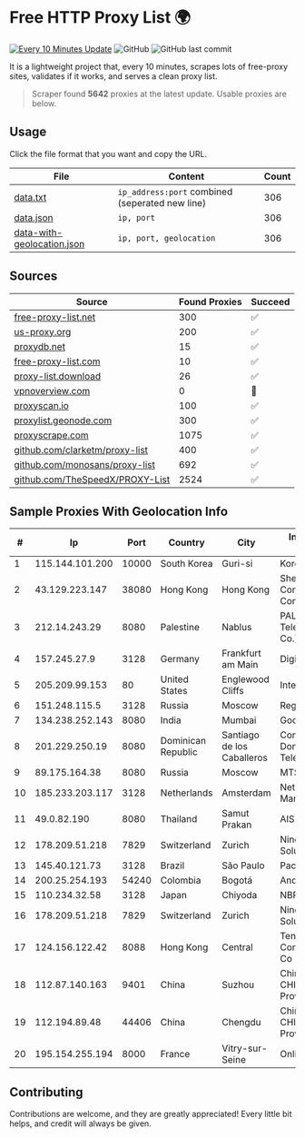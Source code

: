 
# Free HTTP Proxy List 🌍

[![Every 10 Minutes Update](https://github.com/mertguvencli/http-proxy-list/actions/workflows/main.yml/badge.svg?branch=main)](https://github.com/mertguvencli/http-proxy-list/actions/workflows/main.yml)
![GitHub](https://img.shields.io/github/license/mertguvencli/http-proxy-list)
![GitHub last commit](https://img.shields.io/github/last-commit/mertguvencli/http-proxy-list)

It is a lightweight project that, every 10 minutes, scrapes lots of free-proxy sites, validates if it works, and serves a clean proxy list.


> Scraper found **5642** proxies at the latest update. Usable proxies are below.

## Usage

Click the file format that you want and copy the URL.


|File|Content|Count|
|----|-------|-----|
|[data.txt](https://raw.githubusercontent.com/mertguvencli/http-proxy-list/main/proxy-list/data.txt)|`ip_address:port` combined (seperated new line)|306|
|[data.json](https://raw.githubusercontent.com/mertguvencli/http-proxy-list/main/proxy-list/data.json)|`ip, port`|306|
|[data-with-geolocation.json](https://raw.githubusercontent.com/mertguvencli/http-proxy-list/main/proxy-list/data-with-geolocation.json)|`ip, port, geolocation`|306|

## Sources

|Source|Found Proxies|Succeed|
|------|-------------|-------|
|[free-proxy-list.net](https://free-proxy-list.net)|300|✅|
|[us-proxy.org](https://www.us-proxy.org)|200|✅|
|[proxydb.net](http://proxydb.net)|15|✅|
|[free-proxy-list.com](https://free-proxy-list.com/?page=&port=&type%5B%5D=http&type%5B%5D=https&up_time=0&search=Search)|10|✅|
|[proxy-list.download](https://www.proxy-list.download/HTTP)|26|✅|
|[vpnoverview.com](https://vpnoverview.com/privacy/anonymous-browsing/free-proxy-servers)|0|🚫|
|[proxyscan.io](https://www.proxyscan.io)|100|✅|
|[proxylist.geonode.com](https://proxylist.geonode.com/api/proxy-list?limit=300&page=1&sort_by=lastChecked&sort_type=desc&protocols=http,https)|300|✅|
|[proxyscrape.com](https://api.proxyscrape.com/v2/?request=displayproxies&protocol=http&timeout=10000&country=all&ssl=all&anonymity=all)|1075|✅|
|[github.com/clarketm/proxy-list](https://raw.githubusercontent.com/clarketm/proxy-list/master/proxy-list-raw.txt)|400|✅|
|[github.com/monosans/proxy-list](https://raw.githubusercontent.com/monosans/proxy-list/main/proxies/http.txt)|692|✅|
|[github.com/TheSpeedX/PROXY-List](https://raw.githubusercontent.com/TheSpeedX/PROXY-List/master/http.txt)|2524|✅|


## Sample Proxies With Geolocation Info

|#|Ip|Port|Country|City|Internet Service Provider|
|-|--|----|-------|----|-------------------------|
|1|115.144.101.200|10000|South Korea|Guri-si|Korea Telecom|
|2|43.129.223.147|38080|Hong Kong|Hong Kong|Shenzhen Tencent Computer Systems Company Limited|
|3|212.14.243.29|8080|Palestine|Nablus|PALTEL (Palestine Telecommunications Co.).|
|4|157.245.27.9|3128|Germany|Frankfurt am Main|DigitalOcean, LLC|
|5|205.209.99.153|80|United States|Englewood Cliffs|Interserver, Inc|
|6|151.248.115.5|3128|Russia|Moscow|Reg.Ru|
|7|134.238.252.143|8080|India|Mumbai|Google LLC|
|8|201.229.250.19|8080|Dominican Republic|Santiago de los Caballeros|Compañía Dominicana de Teléfonos S. A.|
|9|89.175.164.38|8080|Russia|Moscow|MTS PJSC|
|10|185.233.203.117|3128|Netherlands|Amsterdam|Network Management Ltd|
|11|49.0.82.190|8080|Thailand|Samut Prakan|AIS-Fibre|
|12|178.209.51.218|7829|Switzerland|Zurich|Nine Internet Solutions AG|
|13|145.40.121.73|3128|Brazil|São Paulo|Packet Host, Inc.|
|14|200.25.254.193|54240|Colombia|Bogotá|Andinet ON Line|
|15|110.234.32.58|3128|Japan|Chiyoda|NBP-NCP|
|16|178.209.51.218|7829|Switzerland|Zurich|Nine Internet Solutions AG|
|17|124.156.122.42|8088|Hong Kong|Central|Tencent Cloud Computing (Beijing) Co|
|18|112.87.140.163|9401|China|Suzhou|China Unicom CHINA169 Jiangsu Province Network|
|19|112.194.89.48|44406|China|Chengdu|China Unicom CHINA169 Sichuan Province Network|
|20|195.154.255.194|8000|France|Vitry-sur-Seine|Online S.A.S.|



## Contributing

Contributions are welcome, and they are greatly appreciated! Every
little bit helps, and credit will always be given.

